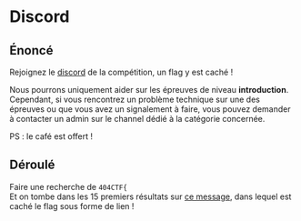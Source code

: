 # Discord

## Énoncé
Rejoignez le [discord](https://discord.404ctf.fr) de la compétition, un flag y est caché ! 

Nous pourrons uniquement aider sur les épreuves de niveau **introduction**. Cependant, si vous rencontrez un problème technique sur une des épreuves ou que vous avez un signalement à faire, vous pouvez demander à contacter un admin sur le channel dédié à la catégorie concernée.

PS : le café est offert !

## Déroulé
Faire une recherche de `404CTF{`  
Et on tombe dans les 15 premiers résultats sur [ce message](https://discord.com/channels/958318103962480640/958322334320693299/1230925924971839601), dans lequel est caché le flag sous forme de lien !
